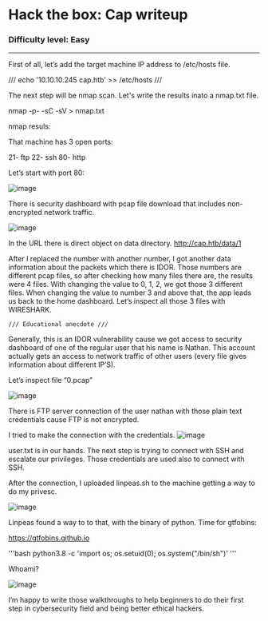 # Hack the box: Cap writeup
### Difficulty level: Easy
--------------------------------------
 First of all, let’s add the target machine IP address to /etc/hosts file.
  
 /// echo '10.10.10.245 cap.htb' >> /etc/hosts ///
  

  The next step will be nmap scan. Let's write the results inato a nmap.txt file.

  nmap -p- -sC -sV <MACHINE-IP> > nmap.txt

  nmap resuls:

That machine has 3 open ports:

21- ftp
22- ssh
80- http
    
Let’s start with port 80:

![image](https://miro.medium.com/v2/resize:fit:1400/format:webp/1*A1rQg_1l1XH00LtcE4TTqg.png)

There is security dashboard with pcap file download that includes non-encrypted network traffic.
    
![image](https://miro.medium.com/v2/resize:fit:828/format:webp/1*zVIb0odsnclZoH3TnNjb_w.png)

  In the URL there is direct object on data directory.
http://cap.htb/data/1

After I replaced the number with another number, I got another data information about the
packets which there is IDOR. Those numbers are different pcap files, so after checking how
many files there are, the results were 4 files. With changing the value to 0, 1, 2, we got those
3 different files. When changing the value to number 3 and above that, the app leads us back
to the home dashboard. Let’s inspect all those 3 files with WIRESHARK.

    /// Educational anecdote ///
Generally, this is an IDOR vulnerability cause we got access to security dashboard of one of
the regular user that his name is Nathan. This account actually gets an access to network
traffic of other users (every file gives information about different IP’S).

Let’s inspect file “0.pcap”

![image](https://miro.medium.com/v2/resize:fit:828/format:webp/1*qla9pygxgh_pOGgv65oGgw.png)

There is FTP server connection of the user nathan with those plain text credentials cause FTP is not encrypted.

I tried to make the connection with the credentials.
![image](https://miro.medium.com/v2/resize:fit:828/format:webp/1*OiW5QOvBAPCwisQ5KcBxaA.png)

user.txt is in our hands.
The next step is trying to connect with SSH and escalate our privileges.
Those credentials are used also to connect with SSH.

After the connection, I uploaded linpeas.sh to the machine getting a way to do my privesc.

![image](https://miro.medium.com/v2/resize:fit:828/format:webp/1*WBlXh2v6cad-NqhUBqcNTw.png)

Linpeas found a way to to that, with the binary of python.
Time for gtfobins:

https://gtfobins.github.io

'''bash
python3.8 -c 'import os; os.setuid(0); os.system("/bin/sh")'
'''

Whoami?

![image](https://miro.medium.com/v2/resize:fit:720/format:webp/1*R3g22nG12bJaXXf_dArEIw.png)

I’m happy to write those walkthroughs to help beginners to do their first step in cybersecurity field and being better ethical hackers.





    

    
    

  

  
  
  
